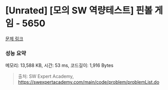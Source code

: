 # [Unrated] [모의 SW 역량테스트] 핀볼 게임 - 5650 

[문제 링크](https://swexpertacademy.com/main/code/problem/problemDetail.do?contestProbId=AWXRF8s6ezEDFAUo) 

### 성능 요약

메모리: 13,588 KB, 시간: 53 ms, 코드길이: 1,916 Bytes



> 출처: SW Expert Academy, https://swexpertacademy.com/main/code/problem/problemList.do